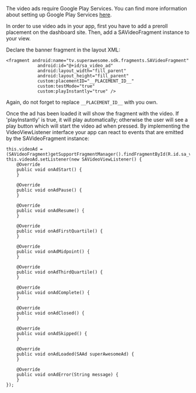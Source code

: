 The video ads require Google Play Services. You can find more information about setting up Google Play Services [here](http://developer.android.com/google/play-services/setup.html).

In order to use video ads in your app, first you have to add a preroll placement on the dashboard site. Then, add a SAVideoFragment instance to your view.

Declare the banner fragment in the layout XML:
	
```
<fragment android:name="tv.superawesome.sdk.fragments.SAVideoFragment"
            android:id="@+id/sa_video_ad"
            android:layout_width="fill_parent"
            android:layout_height="fill_parent"
            custom:placementID="__PLACEMENT_ID__"
            custom:testMode="true"
            custom:playInstantly="true" />
```

Again, do not forget to replace `__PLACEMENT_ID__` with you own.

Once the ad has been loaded it will show the fragment with the video. If 'playInstantly' is true, it will play automatically; otherwise the user will see a play button which will start the video ad when pressed. By implementing the VideoViewListener interface your app can react to events that are emitted by the SAVideoFragment instance:

```
this.videoAd = (SAVideoFragment)getSupportFragmentManager().findFragmentById(R.id.sa_video_ad);
this.videoAd.setListener(new SAVideoViewListener() {
    @Override
    public void onAdStart() {
    }

    @Override
    public void onAdPause() {
    }

    @Override
    public void onAdResume() {
    }

    @Override
    public void onAdFirstQuartile() {
    }

    @Override
    public void onAdMidpoint() {
    }

    @Override
    public void onAdThirdQuartile() {
    }

    @Override
    public void onAdComplete() {
    }

    @Override
    public void onAdClosed() {
    }

    @Override
    public void onAdSkipped() {
    }

    @Override
    public void onAdLoaded(SAAd superAwesomeAd) {
    }

    @Override
    public void onAdError(String message) {
    }
});
```